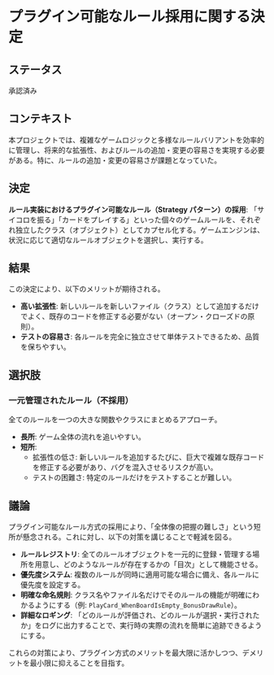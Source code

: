 # プラグイン可能なルール採用に関する決定

## ステータス

承認済み

## コンテキスト

本プロジェクトでは、複雑なゲームロジックと多様なルールバリアントを効率的に管理し、将来的な拡張性、およびルールの追加・変更の容易さを実現する必要がある。特に、ルールの追加・変更の容易さが課題となっていた。

## 決定

**ルール実装におけるプラグイン可能なルール（Strategy パターン）の採用**:
「サイコロを振る」「カードをプレイする」といった個々のゲームルールを、それぞれ独立したクラス（オブジェクト）としてカプセル化する。ゲームエンジンは、状況に応じて適切なルールオブジェクトを選択し、実行する。

## 結果

この決定により、以下のメリットが期待される。

* **高い拡張性**: 新しいルールを新しいファイル（クラス）として追加するだけでよく、既存のコードを修正する必要がない（オープン・クローズドの原則）。
* **テストの容易さ**: 各ルールを完全に独立させて単体テストできるため、品質を保ちやすい。

## 選択肢

### 一元管理されたルール（不採用）

全てのルールを一つの大きな関数やクラスにまとめるアプローチ。

* **長所**: ゲーム全体の流れを追いやすい。
* **短所**:
  * 拡張性の低さ: 新しいルールを追加するたびに、巨大で複雑な既存コードを修正する必要があり、バグを混入させるリスクが高い。
  * テストの困難さ: 特定のルールだけをテストすることが難しい。

## 議論

プラグイン可能なルール方式の採用により、「全体像の把握の難しさ」という短所が懸念される。これに対し、以下の対策を講じることで軽減を図る。

* **ルールレジストリ**: 全てのルールオブジェクトを一元的に登録・管理する場所を用意し、どのようなルールが存在するかの「目次」として機能させる。
* **優先度システム**: 複数のルールが同時に適用可能な場合に備え、各ルールに優先度を設定する。
* **明確な命名規則**: クラス名やファイル名だけでそのルールの機能が明確にわかるようにする（例:
  `PlayCard_WhenBoardIsEmpty_BonusDrawRule`）。
* **詳細なロギング**: 「どのルールが評価され、どのルールが選択・実行されたか」をログに出力することで、実行時の実際の流れを簡単に追跡できるようにする。

これらの対策により、プラグイン方式のメリットを最大限に活かしつつ、デメリットを最小限に抑えることを目指す。
